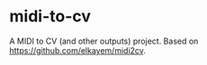 # midi-to-cv
A MIDI to CV (and other outputs) project. Based on https://github.com/elkayem/midi2cv.
